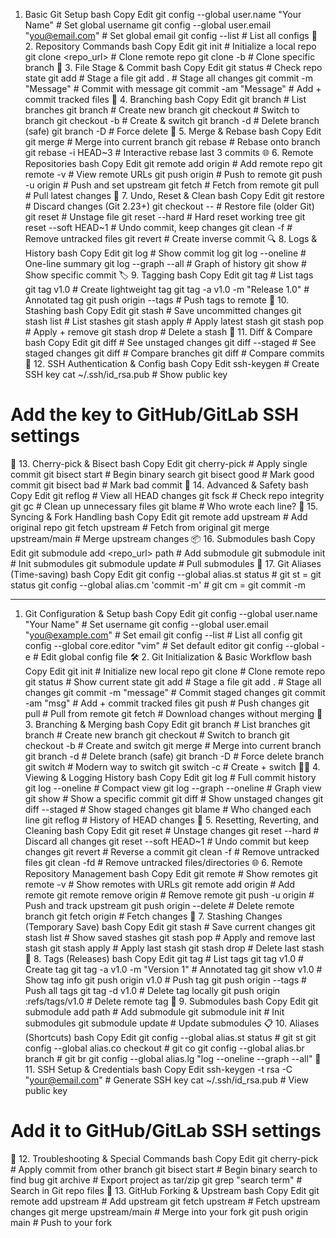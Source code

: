  1. Basic Git Setup
bash
Copy
Edit
git config --global user.name "Your Name"       # Set global username
git config --global user.email "you@email.com"  # Set global email
git config --list                               # List all configs
📂 2. Repository Commands
bash
Copy
Edit
git init                    # Initialize a local repo
git clone <repo_url>        # Clone remote repo
git clone -b <branch> <url> # Clone specific branch
📁 3. File Stage & Commit
bash
Copy
Edit
git status                  # Check repo state
git add <file>              # Stage a file
git add .                   # Stage all changes
git commit -m "Message"     # Commit with message
git commit -am "Message"    # Add + commit tracked files
🔁 4. Branching
bash
Copy
Edit
git branch                  # List branches
git branch <new-branch>     # Create new branch
git checkout <branch>       # Switch to branch
git checkout -b <branch>    # Create & switch
git branch -d <branch>      # Delete branch (safe)
git branch -D <branch>      # Force delete
🔄 5. Merge & Rebase
bash
Copy
Edit
git merge <branch>          # Merge into current branch
git rebase <branch>         # Rebase onto branch
git rebase -i HEAD~3        # Interactive rebase last 3 commits
🌐 6. Remote Repositories
bash
Copy
Edit
git remote add origin <url>       # Add remote repo
git remote -v                     # View remote URLs
git push origin <branch>          # Push to remote
git push -u origin <branch>       # Push and set upstream
git fetch                         # Fetch from remote
git pull                          # Pull latest changes
🧹 7. Undo, Reset & Clean
bash
Copy
Edit
git restore <file>                # Discard changes (Git 2.23+)
git checkout -- <file>            # Restore file (older Git)
git reset                         # Unstage file
git reset --hard                  # Hard reset working tree
git reset --soft HEAD~1           # Undo commit, keep changes
git clean -f                      # Remove untracked files
git revert <commit>               # Create inverse commit
🔍 8. Logs & History
bash
Copy
Edit
git log                           # Show commit log
git log --oneline                 # One-line summary
git log --graph --all             # Graph of history
git show <commit>                 # Show specific commit
🏷️ 9. Tagging
bash
Copy
Edit
git tag                           # List tags
git tag v1.0                      # Create lightweight tag
git tag -a v1.0 -m "Release 1.0"  # Annotated tag
git push origin --tags            # Push tags to remote
📌 10. Stashing
bash
Copy
Edit
git stash                         # Save uncommitted changes
git stash list                    # List stashes
git stash apply                   # Apply latest stash
git stash pop                     # Apply + remove
git stash drop                    # Delete a stash
🧾 11. Diff & Compare
bash
Copy
Edit
git diff                          # See unstaged changes
git diff --staged                 # See staged changes
git diff <branch1> <branch2>      # Compare branches
git diff <commit1> <commit2>      # Compare commits
🔐 12. SSH Authentication & Config
bash
Copy
Edit
ssh-keygen                        # Create SSH key
cat ~/.ssh/id_rsa.pub             # Show public key
# Add the key to GitHub/GitLab SSH settings
🔀 13. Cherry-pick & Bisect
bash
Copy
Edit
git cherry-pick <commit>          # Apply single commit
git bisect start                  # Begin binary search
git bisect good <commit>          # Mark good commit
git bisect bad <commit>           # Mark bad commit
🧪 14. Advanced & Safety
bash
Copy
Edit
git reflog                        # View all HEAD changes
git fsck                          # Check repo integrity
git gc                            # Clean up unnecessary files
git blame <file>                  # Who wrote each line?
🧭 15. Syncing & Fork Handling
bash
Copy
Edit
git remote add upstream <url>     # Add original repo
git fetch upstream                # Fetch from original
git merge upstream/main           # Merge upstream changes
📦 16. Submodules
bash
Copy
Edit
git submodule add <repo_url> path         # Add submodule
git submodule init                        # Init submodules
git submodule update                      # Pull submodules
🧾 17. Git Aliases (Time-saving)
bash
Copy
Edit
git config --global alias.st status       # git st = git status
git config --global alias.cm 'commit -m'  # git cm = git commit -m




-----------------------------------------------------------



1. Git Configuration & Setup
bash
Copy
Edit
git config --global user.name "Your Name"         # Set username
git config --global user.email "you@example.com"  # Set email
git config --list                                 # List all config
git config --global core.editor "vim"             # Set default editor
git config --global -e                            # Edit global config file
🛠️ 2. Git Initialization & Basic Workflow
bash
Copy
Edit
git init                          # Initialize new local repo
git clone <url>                   # Clone remote repo
git status                        # Show current state
git add <file>                    # Stage a file
git add .                         # Stage all changes
git commit -m "message"           # Commit staged changes
git commit -am "msg"              # Add + commit tracked files
git push                          # Push changes
git pull                          # Pull from remote
git fetch                         # Download changes without merging
🌳 3. Branching & Merging
bash
Copy
Edit
git branch                        # List branches
git branch <name>                 # Create new branch
git checkout <name>               # Switch to branch
git checkout -b <name>            # Create and switch
git merge <branch>                # Merge into current branch
git branch -d <name>              # Delete branch (safe)
git branch -D <name>              # Force delete branch
git switch <branch>               # Modern way to switch
git switch -c <branch>            # Create + switch
🕵️‍♂️ 4. Viewing & Logging History
bash
Copy
Edit
git log                           # Full commit history
git log --oneline                 # Compact view
git log --graph --oneline         # Graph view
git show <commit>                 # Show a specific commit
git diff                          # Show unstaged changes
git diff --staged                 # Show staged changes
git blame <file>                  # Who changed each line
git reflog                        # History of HEAD changes
🧹 5. Resetting, Reverting, and Cleaning
bash
Copy
Edit
git reset                         # Unstage changes
git reset --hard                  # Discard all changes
git reset --soft HEAD~1           # Undo commit but keep changes
git revert <commit>               # Reverse a commit
git clean -f                      # Remove untracked files
git clean -fd                     # Remove untracked files/directories
🌐 6. Remote Repository Management
bash
Copy
Edit
git remote                        # Show remotes
git remote -v                     # Show remotes with URLs
git remote add origin <url>       # Add remote
git remote remove origin          # Remove remote
git push -u origin <branch>       # Push and track upstream
git push origin --delete <branch> # Delete remote branch
git fetch origin                  # Fetch changes
💼 7. Stashing Changes (Temporary Save)
bash
Copy
Edit
git stash                         # Save current changes
git stash list                    # Show saved stashes
git stash pop                     # Apply and remove last stash
git stash apply                   # Apply last stash
git stash drop                    # Delete last stash
🧾 8. Tags (Releases)
bash
Copy
Edit
git tag                           # List tags
git tag v1.0                      # Create tag
git tag -a v1.0 -m "Version 1"    # Annotated tag
git show v1.0                     # Show tag info
git push origin v1.0              # Push tag
git push origin --tags            # Push all tags
git tag -d v1.0                   # Delete tag locally
git push origin :refs/tags/v1.0   # Delete remote tag
📂 9. Submodules
bash
Copy
Edit
git submodule add <repo> path     # Add submodule
git submodule init                # Init submodules
git submodule update              # Update submodules
📋 10. Aliases (Shortcuts)
bash
Copy
Edit
git config --global alias.st status        # git st
git config --global alias.co checkout      # git co
git config --global alias.br branch        # git br
git config --global alias.lg "log --oneline --graph --all"
🔐 11. SSH Setup & Credentials
bash
Copy
Edit
ssh-keygen -t rsa -C "your@email.com"     # Generate SSH key
cat ~/.ssh/id_rsa.pub                     # View public key
# Add it to GitHub/GitLab SSH settings
🧪 12. Troubleshooting & Special Commands
bash
Copy
Edit
git cherry-pick <commit>                  # Apply commit from other branch
git bisect start                          # Begin binary search to find bug
git archive                               # Export project as tar/zip
git grep "search term"                    # Search in Git repo files
🧰 13. GitHub Forking & Upstream
bash
Copy
Edit
git remote add upstream <original-repo-url>   # Add upstream
git fetch upstream                            # Fetch upstream changes
git merge upstream/main                       # Merge into your fork
git push origin main                          # Push to your fork
